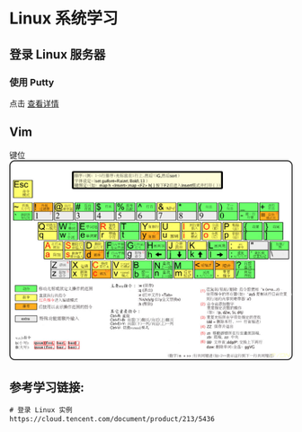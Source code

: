 # Linux 系统学习

## 登录 Linux 服务器
### 使用 Putty
点击 [查看详情](./putty_login.md)

## Vim
键位
![](../assets/images/linux/keys.jpg)

## 参考学习链接:
```shell
# 登录 Linux 实例
https://cloud.tencent.com/document/product/213/5436
```
